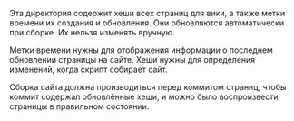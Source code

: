 Эта директория содержит хеши всех страниц для вики, а также метки времени их
создания и обновления. Они обновляются автоматически при сборке. Их нельзя
изменять вручную.

Метки времени нужны для отображения информации о последнем обновлении страницы
на сайте. Хеши нужны для определения изменений, когда скрипт собирает сайт.

Сборка сайта должна производиться перед коммитом страниц, чтобы коммит содержал
обновлённые хеши, и можно было воспроизвести страницы в правильном состоянии.